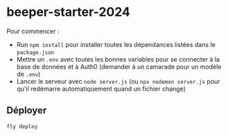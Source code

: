 # beeper-starter-2024

Pour commencer :

 - Run `npm install` pour installer toutes les dépendances listées dans le `package.json`
 - Mettre un `.env` avec toutes les bonnes variables pour se connecter à la base de données et à Auth0 (demander à un camarade pour un modèle de `.env`)
 - Lancer le serveur avec `node server.js` (ou `npx nodemon server.js` pour qu'il redémarre automatiquement quand un fichier change)

 ## Déployer

 ```
 fly deploy
 ```
